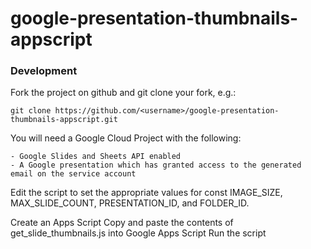 # google-presentation-thumbnails-appscript

### Development

Fork the project on github and git clone your fork, e.g.:

    git clone https://github.com/<username>/google-presentation-thumbnails-appscript.git
    
You will need a Google Cloud Project with the following:

    - Google Slides and Sheets API enabled
    - A Google presentation which has granted access to the generated email on the service account

Edit the script to set the appropriate values for const IMAGE_SIZE, MAX_SLIDE_COUNT, PRESENTATION_ID, and FOLDER_ID.

Create an Apps Script 
Copy and paste the contents of get_slide_thumbnails.js into Google Apps Script
Run the script

